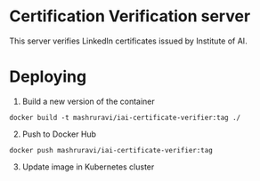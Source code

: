 # Certification Verification server

This server verifies LinkedIn certificates issued by Institute of AI.

# Deploying

1. Build a new version of the container

```
docker build -t mashruravi/iai-certificate-verifier:tag ./
```

2. Push to Docker Hub

```
docker push mashruravi/iai-certificate-verifier:tag
```

3. Update image in Kubernetes cluster
